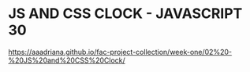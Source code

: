 # JS AND CSS CLOCK - JAVASCRIPT 30

https://aaadriana.github.io/fac-project-collection/week-one/02%20-%20JS%20and%20CSS%20Clock/

